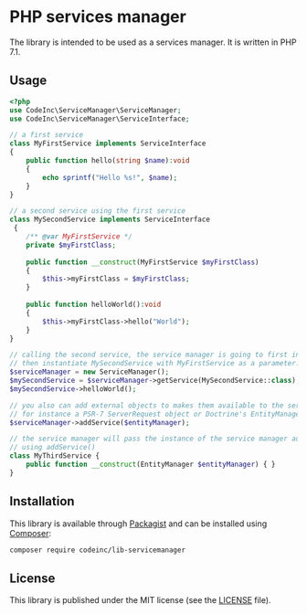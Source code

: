 # PHP services manager

The library is intended to be used as a services manager. It is written in PHP 7.1.

## Usage

```php
<?php
use CodeInc\ServiceManager\ServiceManager;
use CodeInc\ServiceManager\ServiceInterface;

// a first service
class MyFirstService implements ServiceInterface 
{
	public function hello(string $name):void
	{
		echo sprintf("Hello %s!", $name);
	}
}

// a second service using the first service
class MySecondService implements ServiceInterface
 {
	/** @var MyFirstService */
	private $myFirstClass;
	
	public function __construct(MyFirstService $myFirstClass) 
	{
		$this->myFirstClass = $myFirstClass;
	}
	
	public function helloWorld():void
	{
		$this->myFirstClass->hello("World");
	}
}

// calling the second service, the service manager is going to first instantiated MyFirstService
// then instantiate MySecondService with MyFirstService as a parameter.
$serviceManager = new ServiceManager();
$mySecondService = $serviceManager->getService(MySecondService::class);
$mySecondService->helloWorld();

// you also can add external objects to makes them available to the servides,
// for instance a PSR-7 ServerRequest object or Doctrine's EntityManager.
$serviceManager->addService($entityManager);

// the service manager will pass the instance of the service manager added
// using addService()
class MyThirdService {
    public function __construct(EntityManager $entityManager) { }
}

``` 


## Installation
This library is available through [Packagist](https://packagist.org/packages/codeinc/lib-servicemanager) and can be installed using [Composer](https://getcomposer.org/): 

```bash
composer require codeinc/lib-servicemanager
```

## License
This library is published under the MIT license (see the [LICENSE](LICENSE) file). 

